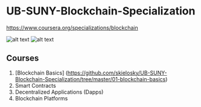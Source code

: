 # UB-SUNY-Blockchain-Specialization
https://www.coursera.org/specializations/blockchain

![alt text](https://upload.wikimedia.org/wikipedia/commons/thumb/3/33/University_at_Buffalo_logo.svg/250px-University_at_Buffalo_logo.svg.png "University at Buffalo")
![alt text](https://upload.wikimedia.org/wikipedia/commons/5/5f/SUNY_brandmark.svg "State University of New York")
## Courses
1. [Blockchain Basics] (https://github.com/skielosky/UB-SUNY-Blockchain-Specialization/tree/master/01-blockchain-basics)
2. Smart Contracts
3. Decentralized Applications (Dapps)
4. Blockchain Platforms

